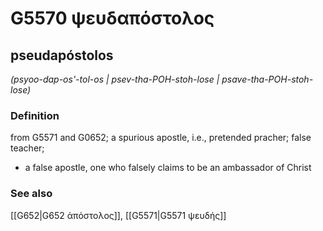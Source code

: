 # G5570 ψευδαπόστολος

## pseudapóstolos

_(psyoo-dap-os'-tol-os | psev-tha-POH-stoh-lose | psave-tha-POH-stoh-lose)_

### Definition

from G5571 and G0652; a spurious apostle, i.e., pretended pracher; false teacher; 

- a false apostle, one who falsely claims to be an ambassador of Christ

### See also

[[G652|G652 ἀπόστολος]], [[G5571|G5571 ψευδής]]
